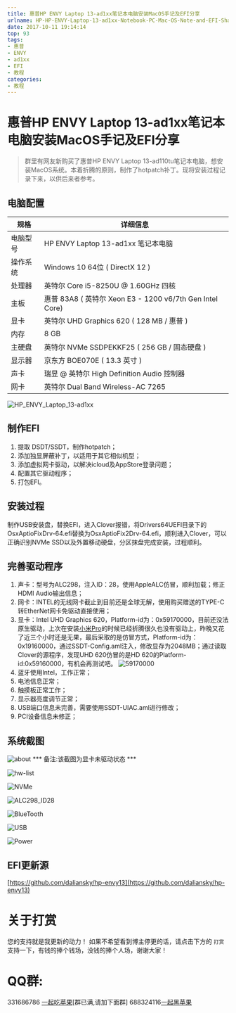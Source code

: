 ```yaml
---
title: 惠普HP ENVY Laptop 13-ad1xx笔记本电脑安装MacOS手记及EFI分享
urlname: HP-HP-ENVY-Laptop-13-ad1xx-Notebook-PC-Mac-OS-Note-and-EFI-Share
date: 2017-10-11 19:14:14
top: 93
tags:
- 惠普
- ENVY
- ad1xx
- EFI
- 教程
categories:
- 教程
---
```


# 惠普HP ENVY Laptop 13-ad1xx笔记本电脑安装MacOS手记及EFI分享
> 群里有网友新购买了惠普HP ENVY Laptop 13-ad110tu笔记本电脑，想安装MacOS系统。本着折腾的原则，制作了hotpatch补丁。现将安装过程记录下来，以供后来者参考。

## 电脑配置
|规格|详细信息|
|---|---|
|电脑型号|HP ENVY Laptop 13-ad1xx 笔记本电脑|
|操作系统|Windows 10 64位 ( DirectX 12 )|
|处理器|英特尔 Core i5-8250U @ 1.60GHz 四核|
|主板|惠普 83A8 ( 英特尔 Xeon E3 - 1200 v6/7th Gen Intel Core)|
|显卡|英特尔 UHD Graphics 620 ( 128 MB / 惠普 )|
|内存|8 GB|
|主硬盘|英特尔 NVMe SSDPEKKF25 ( 256 GB / 固态硬盘 )|
|显示器|京东方 BOE070E ( 13.3 英寸  )|
|声卡|瑞昱  @ 英特尔 High Definition Audio 控制器|
|网卡|英特尔 Dual Band Wireless-AC 7265|

![HP_ENVY_Laptop_13-ad1xx](http://7.daliansky.net/HP_ENVY_Laptop_13-ad1xx.jpg)


## 制作EFI
1. 提取 DSDT/SSDT，制作hotpatch；
2. 添加独显屏蔽补丁，以适用于其它相似机型；
3. 添加虚拟网卡驱动，以解决icloud及AppStore登录问题；
4. 配置其它驱动程序；
5. 打包EFI。

## 安装过程
制作USB安装盘，替换EFI，进入Clover报错，将Drivers64UEFI目录下的OsxAptioFixDrv-64.efi替换为OsxAptioFix2Drv-64.efi，顺利进入Clover，可以正确识别NVMe SSD以及外置移动硬盘，分区抹盘完成安装，过程顺利。

## 完善驱动程序
1. 声卡：型号为ALC298，注入ID：28，使用AppleALC仿冒，顺利加载；修正HDMI Audio输出信息；
2. 网卡：INTEL的无线网卡截止到目前还是全球无解，使用购买赠送的TYPE-C转EtherNet网卡免驱动直接使用；
3. 显卡：Intel UHD Graphics 620，Platform-id为：0x59170000，目前还没法原生驱动，上次在安装[小米Pro](https://blog.daliansky.net/XiaoMiPro-notebook-Installation-10.13-readily-remember-and-share-EFI.html)的时候已经折腾很久也没有驱动上，昨晚又花了近三个小时还是无果，最后采取的是仿冒方式，Platform-id为：0x19160000，通过SSDT-Config.aml注入，修改显存为2048MB；通过读取Clover的源程序，发现UHD 620仿冒的是HD 620的Platform-id:0x59160000，有机会再测试吧。
   ![59170000](http://7.daliansky.net/59170000.png)
4. 蓝牙使用Intel，工作正常；
5. 电池信息正常；
6. 触摸板正常工作；
7. 显示器亮度调节正常；
8. USB端口信息未完善，需要使用SSDT-UIAC.aml进行修改；
9. PCI设备信息未修正；

## 系统截图
![about](http://7.daliansky.net/about.png)
*** 备注:该截图为显卡未驱动状态 ***

![hw-list](http://7.daliansky.net/hw-list.png)

![NVMe](http://7.daliansky.net/NVMe.png)

![ALC298_ID28](http://7.daliansky.net/ALC298_ID28.png)

![BlueTooth](http://7.daliansky.net/BlueTooth.png)

![USB](http://7.daliansky.net/USB.png)

![Power](http://7.daliansky.net/Power.png)

## EFI更新源
[https://github.com/daliansky/hp-envy13](https://github.com/daliansky/hp-envy13)


# 关于打赏
您的支持就是我更新的动力！
如果不希望看到博主停更的话，请点击下方的 `打赏` 支持一下，有钱的捧个钱场，没钱的捧个人场，谢谢大家！

# QQ群:
331686786 [一起吃苹果](http://shang.qq.com/wpa/qunwpa?idkey=db511a29e856f37cbb871108ffa77a6e79dde47e491b8f2c8d8fe4d3c310de91)[群已满,请加下面群]
688324116[一起黑苹果](https://shang.qq.com/wpa/qunwpa?idkey=6bf69a6f4b983dce94ab42e439f02195dfd19a1601522c10ad41f4df97e0da82)


